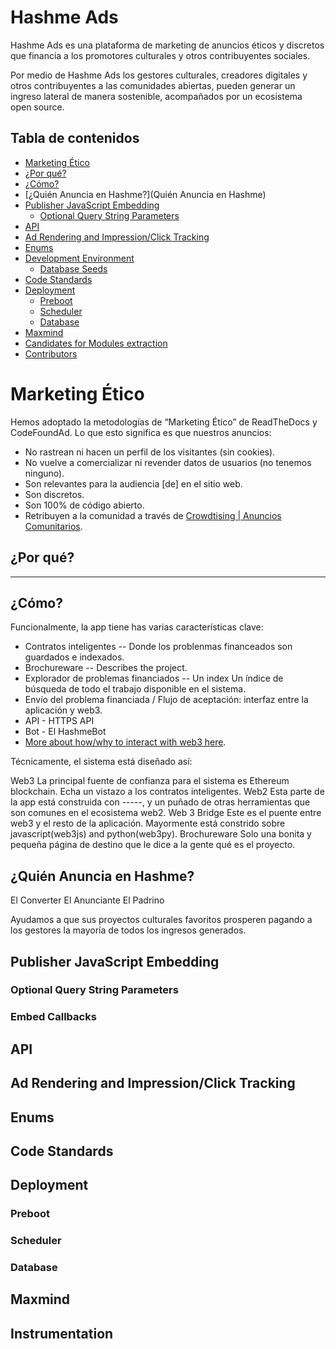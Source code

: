 # Hashme Ads

Hashme Ads es una plataforma de marketing de anuncios éticos y discretos que financia a los promotores culturales y otros contribuyentes sociales. 

Por medio de Hashme Ads los gestores culturales, creadores digitales y otros contribuyentes a las comunidades abiertas, pueden generar un ingreso lateral de manera sostenible, acompañados por un ecosistema open source.

## Tabla de contenidos

  - [Marketing Ético](#marketing-ético)
  - [¿Por qué?](#por-qué)
  - [¿Cómo?](cómo)
  - [¿Quién Anuncia en Hashme?](Quién Anuncia en Hashme)
  - [Publisher JavaScript Embedding](#publisher-javascript-embedding)
    - [Optional Query String Parameters](#optional-query-string-parameters)
  - [API](#api)
  - [Ad Rendering and Impression/Click Tracking](#ad-rendering-and-impressionclick-tracking)
  - [Enums](#enums)
  - [Development Environment](#development-environment)
    - [Database Seeds](#database-seeds)
  - [Code Standards](#code-standards)
  - [Deployment](#deployment)
    - [Preboot](#preboot)
    - [Scheduler](#scheduler)
    - [Database](#database)
  - [Maxmind](#maxmind)
  - [Candidates for Modules extraction](#candidates-for-modules-extraction)
  - [Contributors](#contributors)


# Marketing Ético

Hemos adoptado la metodologías de “Marketing Ético” de ReadTheDocs y CodeFoundAd. Lo que esto significa es que nuestros anuncios:

* No rastrean ni hacen un perfil de los visitantes (sin cookies).
* No vuelve a comercializar ni revender datos de usuarios (no tenemos ninguno).
* Son relevantes para la audiencia [de] en el sitio web.
* Son discretos.
* Son 100% de código abierto.
* Retribuyen a la comunidad a través de [Crowdtising | Anuncios Comunitarios](https://crowdtising.org).

## ¿Por qué?
_____

## ¿Cómo?

Funcionalmente, la app tiene  has varias características clave:

* Contratos inteligentes -- Donde los problenmas financeados son guardados e indexados.
* Brochureware -- Describes the project.
* Explorador de problemas financiados -- Un index Un índice de búsqueda de todo el trabajo disponible en el sistema.
* Envío del problema financiada / Flujo de aceptación: interfaz entre la aplicación y web3. 
* API - HTTPS API
* Bot - El HashmeBot
* [More about how/why to interact with web3 here](https://gitcoin.co/web3).

Técnicamente, el sistema está diseñado así:

Web3 La principal fuente de confianza para el sistema es Ethereum blockchain. Echa un vistazo a los contratos inteligentes.
Web2 Esta parte de la app está construida con -----, y un puñado de otras herramientas que son comunes en el ecosistema web2.
Web 3 Bridge Este es el puente entre web3 y el resto de la aplicación. Mayormente está constrido sobre javascript(web3js) and python(web3py).
Brochureware Solo una bonita y pequeña página de destino que le dice a la gente qué es el proyecto.

## ¿Quién Anuncia en Hashme?

El Converter
El Anunciante
El Padrino

Ayudamos a que sus proyectos culturales favoritos prosperen pagando a los gestores la mayoría de todos los ingresos generados.

## Publisher JavaScript Embedding

### Optional Query String Parameters

### Embed Callbacks

## API

## Ad Rendering and Impression/Click Tracking

## Enums

## Code Standards

## Deployment

### Preboot

### Scheduler

### Database

## Maxmind

## Instrumentation

